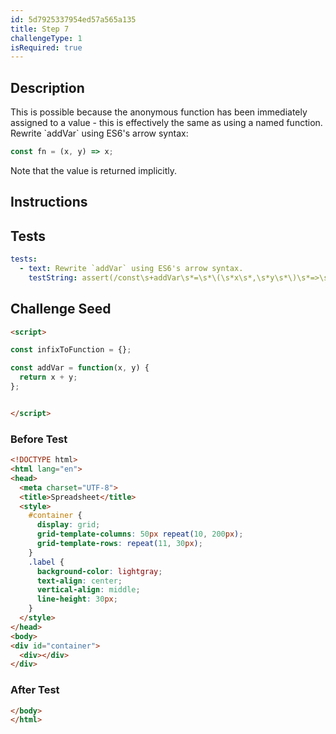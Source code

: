 ```yaml
---
id: 5d7925337954ed57a565a135
title: Step 7
challengeType: 1
isRequired: true
---
```


## Description
<section id='description'>
This is possible because the anonymous function has been immediately assigned to a value - this is effectively the same as using a named function.
Rewrite `addVar` using ES6's arrow syntax:

```js
const fn = (x, y) => x;
```

Note that the value is returned implicitly.
</section>

## Instructions
<section id='instructions'>

</section>

## Tests
<section id='tests'>

```yml
tests:
  - text: Rewrite `addVar` using ES6's arrow syntax.
    testString: assert(/const\s+addVar\s*=\s*\(\s*x\s*,\s*y\s*\)\s*=>\s*x\s*\+\s*y/.test(code));

```

</section>

## Challenge Seed
<section id='challengeSeed'>

<div id='html-seed'>

```html
<script>

const infixToFunction = {};

const addVar = function(x, y) {
  return x + y;
};


</script>
```

</div>


### Before Test
<div id='html-setup'>

```html
<!DOCTYPE html>
<html lang="en">
<head>
  <meta charset="UTF-8">
  <title>Spreadsheet</title>
  <style>
    #container {
      display: grid;
      grid-template-columns: 50px repeat(10, 200px);
      grid-template-rows: repeat(11, 30px);
    }
    .label {
      background-color: lightgray;
      text-align: center;
      vertical-align: middle;
      line-height: 30px;
    }
  </style>
</head>
<body>
<div id="container">
  <div></div>
</div>
```

</div>


### After Test
<div id='html-teardown'>

```html
</body>
</html>
```

</div>


</section>
